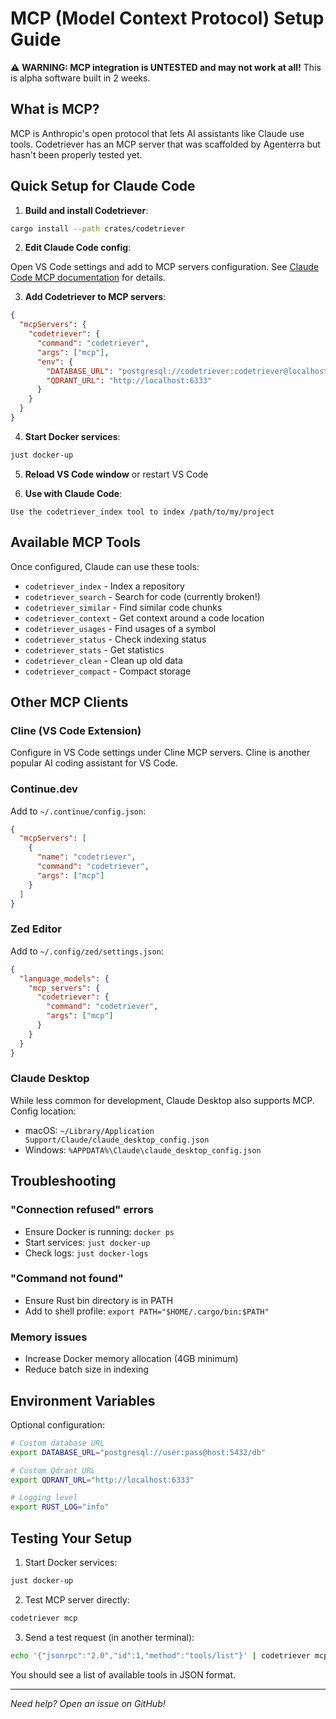 # MCP (Model Context Protocol) Setup Guide

⚠️ **WARNING: MCP integration is UNTESTED and may not work at all!** This is alpha software built in 2 weeks.

## What is MCP?

MCP is Anthropic's open protocol that lets AI assistants like Claude use tools. Codetriever has an MCP server that was scaffolded by Agenterra but hasn't been properly tested yet.

## Quick Setup for Claude Code

1. **Build and install Codetriever**:
```bash
cargo install --path crates/codetriever
```

2. **Edit Claude Code config**:

Open VS Code settings and add to MCP servers configuration. See [Claude Code MCP documentation](https://docs.claude.com/en/docs/claude-code/mcp) for details.

3. **Add Codetriever to MCP servers**:
```json
{
  "mcpServers": {
    "codetriever": {
      "command": "codetriever",
      "args": ["mcp"],
      "env": {
        "DATABASE_URL": "postgresql://codetriever:codetriever@localhost:5432/codetriever",
        "QDRANT_URL": "http://localhost:6333"
      }
    }
  }
}
```

4. **Start Docker services**:
```bash
just docker-up
```

5. **Reload VS Code window** or restart VS Code

6. **Use with Claude Code**:
```
Use the codetriever_index tool to index /path/to/my/project
```

## Available MCP Tools

Once configured, Claude can use these tools:

- `codetriever_index` - Index a repository
- `codetriever_search` - Search for code (currently broken!)
- `codetriever_similar` - Find similar code chunks
- `codetriever_context` - Get context around a code location
- `codetriever_usages` - Find usages of a symbol
- `codetriever_status` - Check indexing status
- `codetriever_stats` - Get statistics
- `codetriever_clean` - Clean up old data
- `codetriever_compact` - Compact storage

## Other MCP Clients

### Cline (VS Code Extension)
Configure in VS Code settings under Cline MCP servers. Cline is another popular AI coding assistant for VS Code.

### Continue.dev
Add to `~/.continue/config.json`:
```json
{
  "mcpServers": [
    {
      "name": "codetriever",
      "command": "codetriever",
      "args": ["mcp"]
    }
  ]
}
```

### Zed Editor
Add to `~/.config/zed/settings.json`:
```json
{
  "language_models": {
    "mcp_servers": {
      "codetriever": {
        "command": "codetriever",
        "args": ["mcp"]
      }
    }
  }
}
```

### Claude Desktop
While less common for development, Claude Desktop also supports MCP. Config location:
- macOS: `~/Library/Application Support/Claude/claude_desktop_config.json`
- Windows: `%APPDATA%\Claude\claude_desktop_config.json`

## Troubleshooting

### "Connection refused" errors
- Ensure Docker is running: `docker ps`
- Start services: `just docker-up`
- Check logs: `just docker-logs`

### "Command not found"
- Ensure Rust bin directory is in PATH
- Add to shell profile: `export PATH="$HOME/.cargo/bin:$PATH"`

### Memory issues
- Increase Docker memory allocation (4GB minimum)
- Reduce batch size in indexing

## Environment Variables

Optional configuration:
```bash
# Custom database URL
export DATABASE_URL="postgresql://user:pass@host:5432/db"

# Custom Qdrant URL
export QDRANT_URL="http://localhost:6333"

# Logging level
export RUST_LOG="info"
```

## Testing Your Setup

1. Start Docker services:
```bash
just docker-up
```

2. Test MCP server directly:
```bash
codetriever mcp
```

3. Send a test request (in another terminal):
```bash
echo '{"jsonrpc":"2.0","id":1,"method":"tools/list"}' | codetriever mcp
```

You should see a list of available tools in JSON format.

---

*Need help? Open an issue on GitHub!*